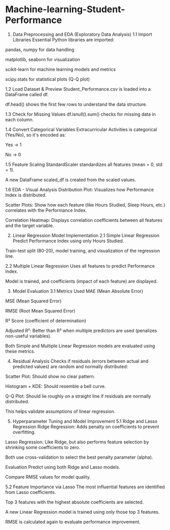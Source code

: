 # Machine-learning-Student-Performance
1. Data Preprocessing and EDA (Exploratory Data Analysis)
1.1 Import Libraries
Essential Python libraries are imported:

pandas, numpy for data handling

matplotlib, seaborn for visualization

scikit-learn for machine learning models and metrics

scipy.stats for statistical plots (Q-Q plot)

1.2 Load Dataset & Preview
Student_Performance.csv is loaded into a DataFrame called df.

df.head() shows the first few rows to understand the data structure.

1.3 Check for Missing Values
df.isnull().sum() checks for missing data in each column.

1.4 Convert Categorical Variables
Extracurricular Activities is categorical (Yes/No), so it's encoded as:

Yes → 1

No → 0

1.5 Feature Scaling
StandardScaler standardizes all features (mean = 0, std = 1).

A new DataFrame scaled_df is created from the scaled values.

1.6 EDA - Visual Analysis
Distribution Plot: Visualizes how Performance Index is distributed.

Scatter Plots: Show how each feature (like Hours Studied, Sleep Hours, etc.) correlates with the Performance Index.

Correlation Heatmap: Displays correlation coefficients between all features and the target variable.

2. Linear Regression Model Implementation
2.1 Simple Linear Regression
Predict Performance Index using only Hours Studied.

Train-test split (80-20), model training, and visualization of the regression line.

2.2 Multiple Linear Regression
Uses all features to predict Performance Index.

Model is trained, and coefficients (impact of each feature) are displayed.

3. Model Evaluation
3.1 Metrics Used
MAE (Mean Absolute Error)

MSE (Mean Squared Error)

RMSE (Root Mean Squared Error)

R² Score (coefficient of determination)

Adjusted R²: Better than R² when multiple predictors are used (penalizes non-useful variables).

Both Simple and Multiple Linear Regression models are evaluated using these metrics.

4. Residual Analysis
Checks if residuals (errors between actual and predicted values) are random and normally distributed:

Scatter Plot: Should show no clear pattern.

Histogram + KDE: Should resemble a bell curve.

Q-Q Plot: Should lie roughly on a straight line if residuals are normally distributed.

This helps validate assumptions of linear regression.

5. Hyperparameter Tuning and Model Improvement
5.1 Ridge and Lasso Regression
Ridge Regression: Adds penalty on coefficients to prevent overfitting.

Lasso Regression: Like Ridge, but also performs feature selection by shrinking some coefficients to zero.

Both use cross-validation to select the best penalty parameter (alpha).

Evaluation
Predict using both Ridge and Lasso models.

Compare RMSE values for model quality.

5.2 Feature Importance via Lasso
The most influential features are identified from Lasso coefficients.

Top 3 features with the highest absolute coefficients are selected.

A new Linear Regression model is trained using only those top 3 features.

RMSE is calculated again to evaluate performance improvement.

